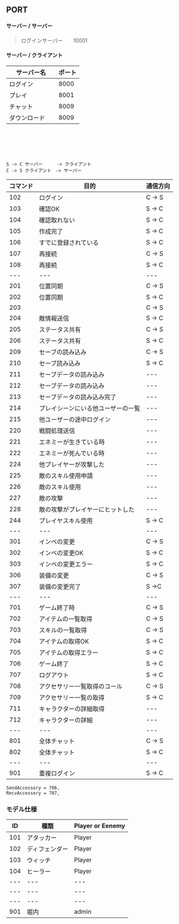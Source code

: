 ## PORT
#### サーバー / サーバー
>ログインサーバー　　10001

#### サーバー / クライアント
|  サーバー名  |  ポート  |
| ----------- | -------- |
|ログイン      |  8000    |
| プレイ    　 |  8001    |
|チャット      |8009      |
|ダウンロード 　|8009      |

<br>
<br>
<br>
<br>

```
S -> C サーバー 　 　-> クライアント
C -> S クライアント　-> サーバー
```
|コマンド|目的|通信方向|
|---|---|---|
|102|ログイン          |C -> S|
|103|確認OK           |S -> C|
|104|確認取れない      |S -> C|
|105|作成完了          |S -> C|
|106|すでに登録されている|S -> C|
|107|再接続            |C -> S|
|108|再接続            |S -> C|
|---|---|---|
|201|位置同期           |C -> S|
|202|位置同期           |S -> C|
|203|       |C -> S|
|204|敵情報送信       |S -> C|
|205|ステータス共有     |C -> S|
|206|ステータス共有     |S -> C|
|209|セーブの読み込み|C -> S|
|210|セーブ読み込み|S -> C|
|211|セーブデータの読み込み|---|
|212|セーブデータの読み込み|---|
|213|セーブデータの読み込み完了|---|
|214|プレイシーンにいる他ユーザーの一覧|---|
|215|他ユーザーの途中ログイン|---|
|220|戦闘処理送信|---|
|221|エネミーが生きている時|---|
|222|エネミーが死んでいる時|---|
|224|他プレイヤーが攻撃した|---|
|225|敵のスキル使用申請|---|
|226|敵のスキル使用|---|
|227|敵の攻撃|---|
|228|敵の攻撃がプレイヤーにヒットした|---|
|244|プレイヤスキル使用       |S -> C|
|---|---|---|
|301|インベの変更|C -> S|
|302|インベの変更OK|S -> C|
|303|インベの変更エラー|S -> C|
|306|装備の変更|C -> S|
|307|装備の変更完了|S ->C|
|---|---|---|
|701|ゲーム終了時       |C -> S|
|702|アイテムの一覧取得  |C -> S|
|703|スキルの一覧取得   |C -> S|
|704|アイテムの取得OK|S -> C|
|705|アイテムの取得エラー|S -> C|
|706|ゲーム終了|S -> C|
|707|ログアウト|S -> C|
|708|アクセサリー一覧取得のコール|C -> S|
|709|アクセサリー一覧の取得|S -> C|
|711|キャラクターの詳細取得|---|
|712|キャラクターの詳細|---|
|---|---|---|
|801|全体チャット       |C -> S|
|802|全体チャット       |S -> C|
|---|---|---|
|901|重複ログイン       |S -> C|
    SendAccessory = 706,
    RecvAccessory = 707,

### モデル仕様

|ID|種類|Player or Eenemy|
|---|---|---|
|101|アタッカー|Player|
|102|ディフェンダー|Player|
|103|ウィッチ|Player|
|104|ヒーラー|Player|
|---|---|---|
|---|---|---|
|---|---|---|
|901|堀内|admin|